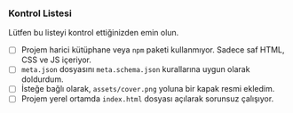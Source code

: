 ### Kontrol Listesi
Lütfen bu listeyi kontrol ettiğinizden emin olun.
- [ ] Projem harici kütüphane veya `npm` paketi kullanmıyor. Sadece saf HTML, CSS ve JS içeriyor.
- [ ] `meta.json` dosyasını `meta.schema.json` kurallarına uygun olarak doldurdum.
- [ ] İsteğe bağlı olarak, `assets/cover.png` yoluna bir kapak resmi ekledim.
- [ ] Projem yerel ortamda `index.html` dosyası açılarak sorunsuz çalışıyor.
